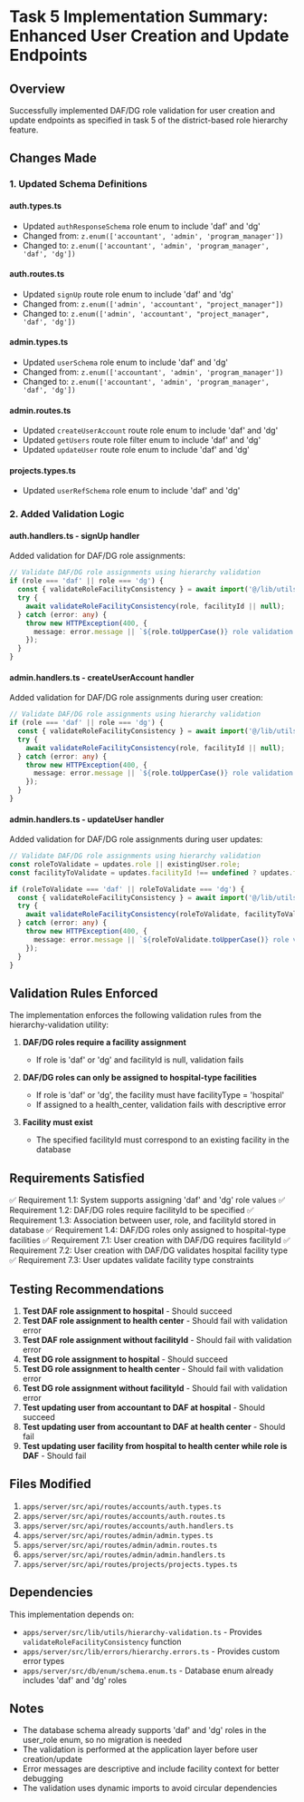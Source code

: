 # Task 5 Implementation Summary: Enhanced User Creation and Update Endpoints

## Overview
Successfully implemented DAF/DG role validation for user creation and update endpoints as specified in task 5 of the district-based role hierarchy feature.

## Changes Made

### 1. Updated Schema Definitions

#### auth.types.ts
- Updated `authResponseSchema` role enum to include 'daf' and 'dg'
- Changed from: `z.enum(['accountant', 'admin', 'program_manager'])`
- Changed to: `z.enum(['accountant', 'admin', 'program_manager', 'daf', 'dg'])`

#### auth.routes.ts
- Updated `signUp` route role enum to include 'daf' and 'dg'
- Changed from: `z.enum(['admin', 'accountant', "project_manager"])`
- Changed to: `z.enum(['admin', 'accountant', "project_manager", 'daf', 'dg'])`

#### admin.types.ts
- Updated `userSchema` role enum to include 'daf' and 'dg'
- Changed from: `z.enum(['accountant', 'admin', 'program_manager'])`
- Changed to: `z.enum(['accountant', 'admin', 'program_manager', 'daf', 'dg'])`

#### admin.routes.ts
- Updated `createUserAccount` route role enum to include 'daf' and 'dg'
- Updated `getUsers` route role filter enum to include 'daf' and 'dg'
- Updated `updateUser` route role enum to include 'daf' and 'dg'

#### projects.types.ts
- Updated `userRefSchema` role enum to include 'daf' and 'dg'

### 2. Added Validation Logic

#### auth.handlers.ts - signUp handler
Added validation for DAF/DG role assignments:
```typescript
// Validate DAF/DG role assignments using hierarchy validation
if (role === 'daf' || role === 'dg') {
  const { validateRoleFacilityConsistency } = await import('@/lib/utils/hierarchy-validation');
  try {
    await validateRoleFacilityConsistency(role, facilityId || null);
  } catch (error: any) {
    throw new HTTPException(400, {
      message: error.message || `${role.toUpperCase()} role validation failed`,
    });
  }
}
```

#### admin.handlers.ts - createUserAccount handler
Added validation for DAF/DG role assignments during user creation:
```typescript
// Validate DAF/DG role assignments using hierarchy validation
if (role === 'daf' || role === 'dg') {
  const { validateRoleFacilityConsistency } = await import('@/lib/utils/hierarchy-validation');
  try {
    await validateRoleFacilityConsistency(role, facilityId || null);
  } catch (error: any) {
    throw new HTTPException(400, {
      message: error.message || `${role.toUpperCase()} role validation failed`,
    });
  }
}
```

#### admin.handlers.ts - updateUser handler
Added validation for DAF/DG role assignments during user updates:
```typescript
// Validate DAF/DG role assignments using hierarchy validation
const roleToValidate = updates.role || existingUser.role;
const facilityToValidate = updates.facilityId !== undefined ? updates.facilityId : existingUser.facilityId;

if (roleToValidate === 'daf' || roleToValidate === 'dg') {
  const { validateRoleFacilityConsistency } = await import('@/lib/utils/hierarchy-validation');
  try {
    await validateRoleFacilityConsistency(roleToValidate, facilityToValidate);
  } catch (error: any) {
    throw new HTTPException(400, {
      message: error.message || `${roleToValidate.toUpperCase()} role validation failed`,
    });
  }
}
```

## Validation Rules Enforced

The implementation enforces the following validation rules from the hierarchy-validation utility:

1. **DAF/DG roles require a facility assignment**
   - If role is 'daf' or 'dg' and facilityId is null, validation fails

2. **DAF/DG roles can only be assigned to hospital-type facilities**
   - If role is 'daf' or 'dg', the facility must have facilityType = 'hospital'
   - If assigned to a health_center, validation fails with descriptive error

3. **Facility must exist**
   - The specified facilityId must correspond to an existing facility in the database

## Requirements Satisfied

✅ Requirement 1.1: System supports assigning 'daf' and 'dg' role values
✅ Requirement 1.2: DAF/DG roles require facilityId to be specified
✅ Requirement 1.3: Association between user, role, and facilityId stored in database
✅ Requirement 1.4: DAF/DG roles only assigned to hospital-type facilities
✅ Requirement 7.1: User creation with DAF/DG requires facilityId
✅ Requirement 7.2: User creation with DAF/DG validates hospital facility type
✅ Requirement 7.3: User updates validate facility type constraints

## Testing Recommendations

1. **Test DAF role assignment to hospital** - Should succeed
2. **Test DAF role assignment to health center** - Should fail with validation error
3. **Test DAF role assignment without facilityId** - Should fail with validation error
4. **Test DG role assignment to hospital** - Should succeed
5. **Test DG role assignment to health center** - Should fail with validation error
6. **Test DG role assignment without facilityId** - Should fail with validation error
7. **Test updating user from accountant to DAF at hospital** - Should succeed
8. **Test updating user from accountant to DAF at health center** - Should fail
9. **Test updating user facility from hospital to health center while role is DAF** - Should fail

## Files Modified

1. `apps/server/src/api/routes/accounts/auth.types.ts`
2. `apps/server/src/api/routes/accounts/auth.routes.ts`
3. `apps/server/src/api/routes/accounts/auth.handlers.ts`
4. `apps/server/src/api/routes/admin/admin.types.ts`
5. `apps/server/src/api/routes/admin/admin.routes.ts`
6. `apps/server/src/api/routes/admin/admin.handlers.ts`
7. `apps/server/src/api/routes/projects/projects.types.ts`

## Dependencies

This implementation depends on:
- `apps/server/src/lib/utils/hierarchy-validation.ts` - Provides `validateRoleFacilityConsistency` function
- `apps/server/src/lib/errors/hierarchy.errors.ts` - Provides custom error types
- `apps/server/src/db/enum/schema.enum.ts` - Database enum already includes 'daf' and 'dg' roles

## Notes

- The database schema already supports 'daf' and 'dg' roles in the user_role enum, so no migration is needed
- The validation is performed at the application layer before user creation/update
- Error messages are descriptive and include facility context for better debugging
- The validation uses dynamic imports to avoid circular dependencies
